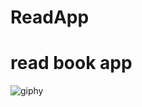 # ReadApp
# read book app

![giphy](https://user-images.githubusercontent.com/66757978/143786189-309f8be9-dfc4-48f4-898e-5e33dc6a891a.gif)

